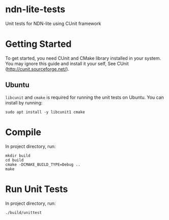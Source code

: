 # ndn-lite-tests
Unit tests for NDN-lite using CUnit framework

# Getting Started
To get started, you need CUnit and CMake library installed in your system. 
You may ignore this guide and install it your self, See CUnit (http://cunit.sourceforge.net/).

## Ubuntu
`libcunit` and `cmake` is required for running the unit tests on Ubuntu.
You can install by running:
```
sudo apt install -y libcunit1 cmake
```

# Compile
In project directory, run:
```
mkdir build
cd build
cmake -DCMAKE_BUILD_TYPE=Debug ..
make
```

# Run Unit Tests
In project directory, run:
```
./build/unittest
```
